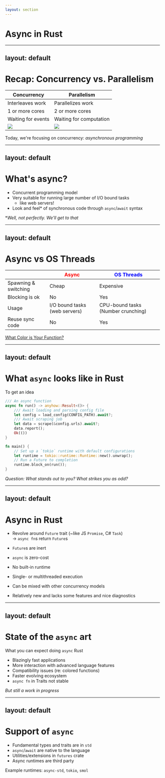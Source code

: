 ```yaml
---
layout: section
---
```


# Async in Rust

---
layout: default
---
# Recap: Concurrency vs. Parallelism

| **Concurrency**                                                                                                          | **Parallelism**                                                                                                                                                        |
| ------------------------------------------------------------------------------------------------------------------------ | ---------------------------------------------------------------------------------------------------------------------------------------------------------------------- |
| Interleaves work                                                                                                         | Parallelizes work                                                                                                                                                      |
| 1 or more cores                                                                                                          | 2 or more cores                                                                                                                                                        |
| Waiting for events                                                                                                       | Waiting for computation                                                                                                                                                |
| <img src="https://tienda.bricogeek.com/6417-thickbox_default/sparkfun-thing-plus-esp32-wroom.jpg" class="h-40 center" /> | <img src="https://upload.wikimedia.org/wikipedia/commons/thumb/d/d3/IBM_Blue_Gene_P_supercomputer.jpg/1920px-IBM_Blue_Gene_P_supercomputer.jpg" class="h-40 center" /> |

Today, we're focusing on concurrency: _asynchronous programming_

---
layout: default
---

# What's async?

- Concurrent programming model
- Very suitable for running large number of I/O bound tasks
  - like web servers!
- Look and feel* of synchronous code through `async`/`await` syntax

**Well, not perfectly. We'll get to that*

---
layout: default
---

# Async vs OS Threads

|                      | <span style="color: red">**Async**</span> | <span style="color: blue">**OS Threads**</span> |
| -------------------- | ----------------------------------------- | ----------------------------------------------- |
| Spawning & switching | Cheap                                     | Expensive                                       |
| Blocking is ok       | No                                        | Yes                                             |
| Usage                | I/O bound tasks (web servers)             | CPU-bound tasks (Number crunching)              |
| Reuse sync code      | No                                        | Yes                                             |

[What Color is Your Function? ](https://journal.stuffwithstuff.com/2015/02/01/what-color-is-your-function/)

---
layout: default
---

# What `async` looks like in Rust
To get an idea

```rust
/// An async function
async fn run() -> anyhow::Result<()> {
    /// Await loading and parsing config file
    let config = load_config(CONFIG_PATH).await?;
    /// Await scraping job
    let data = scrape(&config.urls).await?;
    data.report();
    Ok(())
}

fn main() {
    // Set up a `tokio` runtime with default configurations
    let runtime = tokio::runtime::Runtime::new().unwrap();
    // Run a Future to completion
    runtime.block_on(run());
}
```

*Question: What stands out to you? What strikes you as odd?*

---
layout: default
---

# Async in Rust

- Revolve around `Future` trait (~like JS `Promise`, C# `Task`)  
  &rarr; `async fn`s return `Future`s

- `Future`s are inert
- `async` is zero-cost
- No built-in runtime
- Single- or multithreaded execution
- Can be mixed with other concurrency models
- Relatively new and lacks some features and nice diagnostics

---
layout: default
---

# State of the `async` art
What you can expect doing `async` Rust

- Blazingly fast applications
- More interaction with advanced language features
- Compatibility issues (re: colored functions)
- Faster evolving ecosystem
- `async fn` in Traits not stable

*But still a work in progress*

---
layout: default
---

# Support of `async`

- Fundamental types and traits are in `std`
- `async`/`await` are native to the language
- Utilities/extensions in `futures` crate
- Async runtimes are third party

Example runtimes: `async-std`, `tokio`, `smol`
